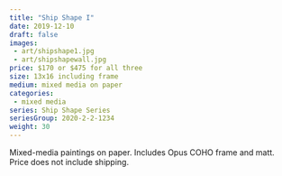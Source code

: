 ```yaml
---
title: "Ship Shape I"
date: 2019-12-10
draft: false
images:
 - art/shipshape1.jpg
 - art/shipshapewall.jpg
price: $170 or $475 for all three
size: 13x16 including frame
medium: mixed media on paper
categories:
 - mixed media
series: Ship Shape Series
seriesGroup: 2020-2-2-1234
weight: 30
---
```


Mixed-media paintings on paper. Includes Opus COHO frame and matt. Price does not include shipping.
